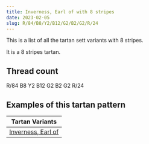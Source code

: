 ```yaml
---
title: Inverness, Earl of with 8 stripes
date: 2023-02-05
slug: R/84/B8/Y2/B12/G2/B2/G2/R/24
---
```

This is a list of all the tartan sett variants with 8 stripes.

It is a 8 stripes tartan.


## Thread count
R/84 B8 Y2 B12 G2 B2 G2 R/24

## Examples of this tartan pattern

| Tartan Variants |
|---------------|
| [Inverness, Earl of](/variants/r/84/b8/y2/b12/g2/b2/g2/r/24-b304080-g008000-rc00000-yf0c000)||

